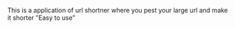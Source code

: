 This is a application of url shortner 
where you pest your large url and make it shorter "Easy to use"
